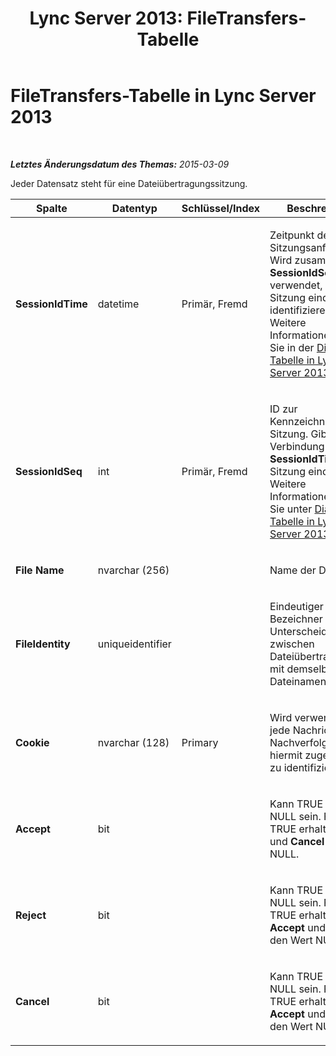 ﻿---
title: 'Lync Server 2013: FileTransfers-Tabelle'
TOCTitle: FileTransfers-Tabelle
ms:assetid: 5368e67c-d8a9-43a1-9472-a839950dedb3
ms:mtpsurl: https://technet.microsoft.com/de-de/library/Gg398353(v=OCS.15)
ms:contentKeyID: 49294014
ms.date: 05/19/2016
mtps_version: v=OCS.15
ms.translationtype: HT
---

# FileTransfers-Tabelle in Lync Server 2013

 

_**Letztes Änderungsdatum des Themas:** 2015-03-09_

Jeder Datensatz steht für eine Dateiübertragungssitzung.


<table>
<colgroup>
<col style="width: 25%" />
<col style="width: 25%" />
<col style="width: 25%" />
<col style="width: 25%" />
</colgroup>
<thead>
<tr class="header">
<th>Spalte</th>
<th>Datentyp</th>
<th>Schlüssel/Index</th>
<th>Beschreibung</th>
</tr>
</thead>
<tbody>
<tr class="odd">
<td><p><strong>SessionIdTime</strong></p></td>
<td><p>datetime</p></td>
<td><p>Primär, Fremd</p></td>
<td><p>Zeitpunkt der Sitzungsanforderung. Wird zusammen mit <strong>SessionIdSeq</strong> verwendet, um eine Sitzung eindeutig zu identifizieren. Weitere Informationen finden Sie in der <a href="lync-server-2013-dialogs-table.md">Dialogs-Tabelle in Lync Server 2013</a>.</p></td>
</tr>
<tr class="even">
<td><p><strong>SessionIdSeq</strong></p></td>
<td><p>int</p></td>
<td><p>Primär, Fremd</p></td>
<td><p>ID zur Kennzeichnung der Sitzung. Gibt in Verbindung mit <strong>SessionIdTime</strong> eine Sitzung eindeutig an. Weitere Informationen finden Sie unter <a href="lync-server-2013-dialogs-table.md">Dialogs-Tabelle in Lync Server 2013</a>.</p></td>
</tr>
<tr class="odd">
<td><p><strong>File Name</strong></p></td>
<td><p>nvarchar (256)</p></td>
<td><p></p></td>
<td><p>Name der Datei.</p></td>
</tr>
<tr class="even">
<td><p><strong>FileIdentity</strong></p></td>
<td><p>uniqueidentifier</p></td>
<td><p></p></td>
<td><p>Eindeutiger Bezeichner zum Unterscheiden zwischen Dateiübertragungen mit demselben Dateinamen.</p></td>
</tr>
<tr class="odd">
<td><p><strong>Cookie</strong></p></td>
<td><p>nvarchar (128)</p></td>
<td><p>Primary</p></td>
<td><p>Wird verwendet, um jede Nachricht zur Nachverfolgung als hiermit zugeordnet zu identifizieren.</p></td>
</tr>
<tr class="even">
<td><p><strong>Accept</strong></p></td>
<td><p>bit</p></td>
<td><p></p></td>
<td><p>Kann TRUE oder NULL sein. Falls TRUE erhalten <strong>Reject</strong> und <strong>Cancel</strong> den Wert NULL.</p></td>
</tr>
<tr class="odd">
<td><p><strong>Reject</strong></p></td>
<td><p>bit</p></td>
<td><p></p></td>
<td><p>Kann TRUE oder NULL sein. Falls TRUE erhalten <strong>Accept</strong> und <strong>Cancel</strong> den Wert NULL.</p></td>
</tr>
<tr class="even">
<td><p><strong>Cancel</strong></p></td>
<td><p>bit</p></td>
<td><p></p></td>
<td><p>Kann TRUE oder NULL sein. Falls TRUE erhalten <strong>Accept</strong> und <strong>Reject</strong> den Wert NULL.</p></td>
</tr>
</tbody>
</table>

